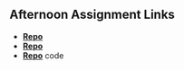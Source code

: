 ## Afternoon Assignment Links

* **[Repo](https://github.com/BlakeLawatch/https://github.com/BlakeLawatch/chore_score)**
* **[Repo](https://github.com/BlakeLawatch/https://github.com/BlakeLawatch/gregslist_sql)**
* **[Repo](https://github.com/BlakeLawatch/<ASSIGNMENT_REPO>)**
code